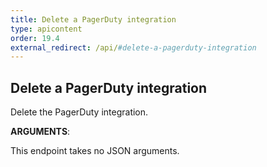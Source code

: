 ```yaml
---
title: Delete a PagerDuty integration
type: apicontent
order: 19.4
external_redirect: /api/#delete-a-pagerduty-integration
---
```


## Delete a PagerDuty integration

Delete the PagerDuty integration.

**ARGUMENTS**:

This endpoint takes no JSON arguments.
